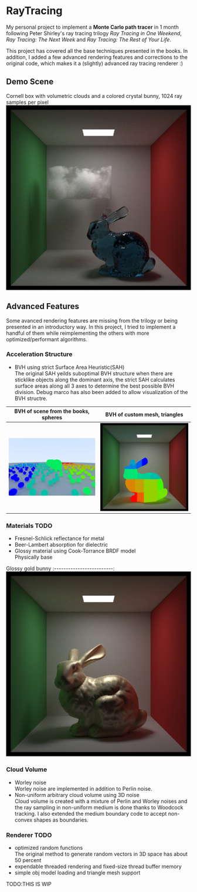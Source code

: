 # RayTracing
My personal project to implement a **Monte Carlo path tracer** in 1 month following Peter Shirley's ray tracing trilogy *Ray Tracing in One Weekend*, *Ray Tracing: The Next Week* and *Ray Tracing: The Rest of Your Life*.  

This project has covered all the base techniques presented in the books. In addition, I added a few advanced rendering features and corrections to the original code, which makes it a (slightly) advanced ray tracing renderer :)

## Demo Scene
Cornell box with volumetric clouds and a colored crystal bunny, 1024 ray samples per pixel
![DEMO](https://github.com/AmaranthYan/RayTracing/blob/main/output/final/demo_scene_1024.png)

## Advanced Features
Some avanced rendering features are missing from the trilogy or being presented in an introductory way. In this project, I tried to implement a handful of them while reimplementing the others with more optimized/performant algorithms.

### Acceleration Structure
*  BVH using strict Surface Area Heuristic(SAH)  
The original SAH yeilds suboptimal BVH structure when there are sticklike objects along the dominant axis, the strict SAH calculates surface areas along all 3 axes to determine the best possible BVH division. Debug marco has also been added to allow visualization of the BVH structre.  

BVH of scene from the books, spheres|BVH of custom mesh, triangles
:-------------------------:|:-------------------------:
![BVH1](https://github.com/AmaranthYan/RayTracing/blob/main/output/final/bvh_1.png)|![BVH2](https://github.com/AmaranthYan/RayTracing/blob/main/output/final/bvh_2.png)

### Materials TODO
*  Fresnel-Schlick reflectance for metal
*  Beer-Lambert absorption for dielectric
*  Glossy material using Cook-Torrance BRDF model  
Physically base 

Glossy gold bunny
:-------------------------:
![BVH2](https://github.com/AmaranthYan/RayTracing/blob/main/output/final/glossy_1024.png)

### Cloud Volume
*  Worley noise  
Worley noise are implemented in addition to Perlin noise.
*  Non-uniform arbitrary cloud volume using 3D noise  
Cloud volume is created with a mixture of Perlin and Worley noises and the ray sampling in non-uniform medium is done thanks to Woodcock tracking. I also extended the medium boundary code to accept non-convex shapes as boundaries.

### Renderer TODO
*  optimized random functions  
The original method to generate random vectors in 3D space has about 50 percent
*  expendable threaded rendering and fixed-size thread buffer memory
*  simple obj model loading and triangle mesh support

TODO:THIS IS WIP
